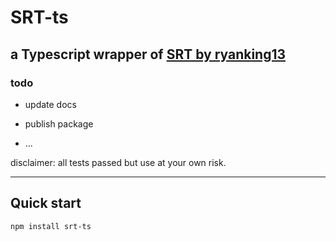 # SRT-ts

## a Typescript wrapper of [SRT by ryanking13](https://github.com/ryanking13/SRT)

### todo

-   update docs

-   publish package

-   ...

disclaimer: all tests passed but use at your own risk.

---

## Quick start

`npm install srt-ts`
